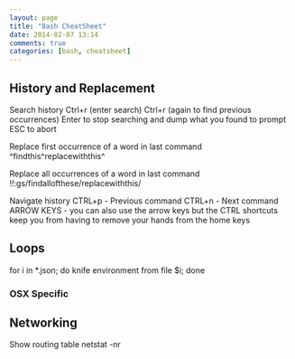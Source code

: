 ```yaml
---
layout: page
title: "Bash CheatSheet"
date: 2014-02-07 13:14
comments: true
categories: [bash, cheatsheet]
---
```


##  History and Replacement

Search history
    Ctrl+r (enter search)
    Ctrl+r (again to find previous occurrences)
    Enter to stop searching and dump what you found to prompt
    ESC to abort

Replace first occurrence of a word in last command
    ^findthis^replacewiththis^

Replace all occurrences of a word in last command
    !!:gs/findallofthese/replacewiththis/

Navigate history
    CTRL+p - Previous command
    CTRL+n - Next command
    ARROW KEYS - you can also use the arrow keys but the CTRL shortcuts keep you from having to remove your hands from the home keys

## Loops

  for i in *.json; do knife environment from file $i; done


### OSX Specific

## Networking

Show routing table
    netstat -nr
